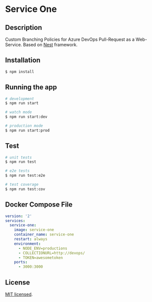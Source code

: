 # Service One

## Description

Custom Branching Policies for Azure DevOps Pull-Request as a Web-Service. Based on [Nest](https://github.com/nestjs/nest) framework.

## Installation

```bash
$ npm install
```

## Running the app

```bash
# development
$ npm run start

# watch mode
$ npm run start:dev

# production mode
$ npm run start:prod
```

## Test

```bash
# unit tests
$ npm run test

# e2e tests
$ npm run test:e2e

# test coverage
$ npm run test:cov
```

## Docker Compose File

```yaml
version: '2'
services:
  service-one:
    image: service-one
    container_name: service-one
    restart: always
    environment:
      - NODE_ENV=productions
      - COLLECTIONURL=http://devops/
      - TOKEN=awesometoken
    ports:
      - 3000:3000
```

## License

[MIT licensed](LICENSE).

